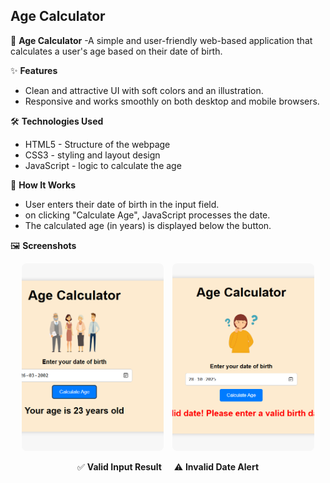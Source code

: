 ## Age Calculator

🧮 **Age Calculator**
-A simple and user-friendly web-based application that calculates a user's age based on their date of birth.
    
✨ **Features**
- Clean and attractive UI with soft colors and an illustration.
- Responsive and works smoothly on both desktop and mobile browsers.

🛠️ **Technologies Used**
 - HTML5 - Structure of the webpage
 - CSS3 - styling and layout design
 - JavaScript - logic to calculate the age

🚀 **How It Works**
 - User enters their date of birth in the input field.
 - on clicking "Calculate Age", JavaScript processes the date.
 - The calculated age (in years) is displayed below the button.

🖼️ **Screenshots**  

<p align="center">
  <img src="./Images/screenshot_valid.png" alt="Valid Input Result" width="45%" height="300px" style="margin-right: 10px; object-fit: cover; border-radius: 8px;" />
  <img src="./Images/screenshot_invalid.png" alt="Invalid Date Alert" width="45%" height="300px" style="object-fit: cover; border-radius: 8px;" />
</p>

<p align="center">
  ✅ <b>Valid Input Result</b> &nbsp;&nbsp;&nbsp; ⚠️ <b>Invalid Date Alert</b>
</p>







